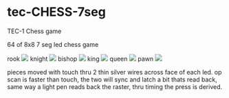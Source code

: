 # tec-CHESS-7seg
TEC-1 Chess game

64 of 8x8 7 seg led chess game

rook ![](https://github.com/SteveJustin1963/tec-CHESS-7seg/blob/master/pics/rook.png)
knight ![](https://github.com/SteveJustin1963/tec-CHESS-7seg/blob/master/pics/knight.png)
bishop ![](https://github.com/SteveJustin1963/tec-CHESS-7seg/blob/master/pics/bishop.png)
king ![](https://github.com/SteveJustin1963/tec-CHESS-7seg/blob/master/pics/king.png)
queen ![](https://github.com/SteveJustin1963/tec-CHESS-7seg/blob/master/pics/queen.png)
pawn ![](https://github.com/SteveJustin1963/tec-CHESS-7seg/blob/master/pics/pawn.png)

pieces moved with touch thru 2 thin silver wires across face of each led. op scan is faster than touch, the two will sync and latch a bit thats read back, same way a light pen reads back the raster, thru timing the press is derived.



